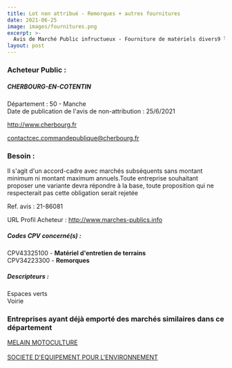 ```yaml
---
title: Lot non attribué - Remorques + autres fournitures
date: 2021-06-25
image: images/fournitures.png
excerpt: >-
  Avis de Marché Public infructueux - Fourniture de matériels divers9 lots
layout: post
---
```


### Acheteur Public :
##### CHERBOURG-EN-COTENTIN
Département : 50 - Manche<br/>
Date de publication de l'avis de non-attribution : 25/6/2021


http://www.cherbourg.fr

contactcec.commandepublique@cherbourg.fr


### Besoin :

Il s'agit d'un accord-cadre avec marchés subséquents sans montant minimum ni montant maximum annuels.Toute entreprise souhaitant proposer une variante devra répondre à la base, toute proposition qui ne respecterait pas cette obligation serait rejetée

Ref. avis : 21-86081

URL Profil Acheteur : http://www.marches-publics.info

##### Codes CPV concerné(s) :
CPV43325100 - **Matériel d'entretien de terrains** <br/>
CPV34223300 - **Remorques** <br/>

##### Descripteurs :
Espaces verts <br/>
Voirie <br/>

### Entreprises ayant déjà emporté des marchés similaires dans ce département
<a href="/entreprise-572/siren-535001432">MELAIN MOTOCULTURE</a><br/><br/>
<a href="/entreprise-573/siren-582111878">SOCIETE D'EQUIPEMENT POUR L'ENVIRONNEMENT</a><br/><br/>
